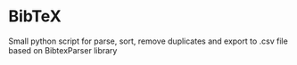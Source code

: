 # BibTeX
Small python script for parse, sort, remove duplicates and export to .csv file based on BibtexParser library 
